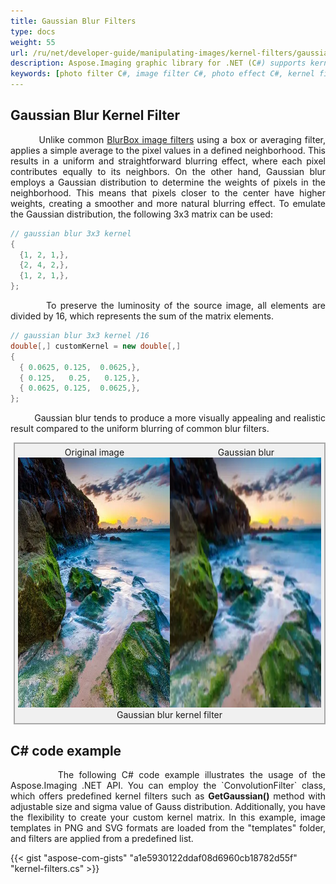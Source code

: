 ```yaml
---
title: Gaussian Blur Filters
type: docs
weight: 55
url: /ru/net/developer-guide/manipulating-images/kernel-filters/gaussian-blur-filter/
description: Aspose.Imaging graphic library for .NET (C#) supports kernel filters such Gaussian Blur as well as custom kernels.
keywords: [photo filter C#, image filter C#, photo effect C#, kernel filter, blur image, blur filter, Gaussian blur, kernel matrix, convolution operation, custom kernel filter]
---
```


## Gaussian Blur Kernel Filter

<p align='justify'>
&nbsp;&nbsp;&nbsp;&nbsp;&nbsp;&nbsp;&nbsp;&nbsp;
 Unlike common <a href="../blur-filter/">BlurBox image filters</a> using a box or averaging filter, applies a simple average to the pixel values in a defined neighborhood. This results in a uniform and straightforward blurring effect, where each pixel contributes equally to its neighbors. On the other hand, Gaussian blur employs a Gaussian distribution to determine the weights of pixels in the neighborhood. This means that pixels closer to the center have higher weights, creating a smoother and more natural blurring effect. To emulate the Gaussian distribution, the following 3x3 matrix can be used:
</p>

```cs
// gaussian blur 3x3 kernel
{
  {1, 2, 1,},
  {2, 4, 2,},
  {1, 2, 1,},
};
```
<p align='justify'>
&nbsp;&nbsp;&nbsp;&nbsp;&nbsp;&nbsp;&nbsp;&nbsp;
To preserve the luminosity of the source image, all elements are divided by 16, which represents the sum of the matrix elements.
</p>

```cs
// gaussian blur 3x3 kernel /16
double[,] customKernel = new double[,]
{
  { 0.0625, 0.125,  0.0625,},
  { 0.125,   0.25,   0.125,},
  { 0.0625, 0.125,  0.0625,},
};
```

<p align='justify'>
&nbsp;&nbsp;&nbsp;&nbsp;&nbsp;&nbsp;&nbsp;&nbsp;
Gaussian blur tends to produce a more visually appealing and realistic result compared to the uniform blurring of common blur filters.
</p>

<style>
   .frame {
    border: 2px solid darkgray;
    padding: 5px;
    margin: 10px 0 5px 5px;
    background: #f0f0f0;
    align-items: center;
   }
   .marginauto {
    margin: 10px auto 20px;
    display: block;
   }
   .frame figcaption {
    margin: 0 auto;
    display: flex;
    flex-direction: row;
    justify-content: center;
   }
   .container {
    display: flex;
    flex-direction: row;
    align-items: center;
    justify-content: space-around;
   }
</style>

<figure class="frame">
<div class="container">
    <div>
        <figcaption>Original image</figcaption>
    </div>
    <div>
        <figcaption>Gaussian blur</figcaption>
    </div>
</div>
<div class="container">
    <div>
        <img src="../template-landscape.webp" alt="Original landscape image" width="640" height="400"/>
    </div>
    <div>
        <img src="./gaussian-blur-kernel-filter.webp" alt="Gaussian blur kernel filter" width="640" height="400"/>
    </div>
</div>
<figcaption>Gaussian blur kernel filter</figcaption>
</figure>


## C# code example

<p align='justify'>
&nbsp;&nbsp;&nbsp;&nbsp;&nbsp;&nbsp;&nbsp;&nbsp;
The following C# code example illustrates the usage of the Aspose.Imaging .NET API. You can employ the `ConvolutionFilter` class, which offers predefined kernel filters such as <strong>GetGaussian()</strong> method with adjustable size and sigma value of Gauss distribution. Additionally, you have the flexibility to create your custom kernel matrix. In this example, image templates in PNG and SVG formats are loaded from the "templates" folder, and filters are applied from a predefined list.
</p>

{{< gist "aspose-com-gists" "a1e5930122ddaf08d6960cb18782d55f" "kernel-filters.cs" >}}
